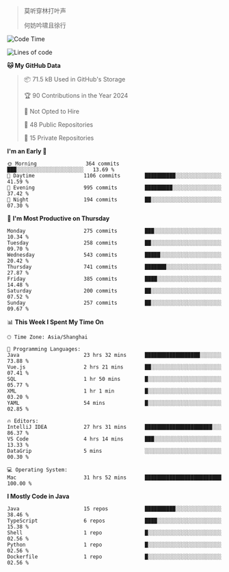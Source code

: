 > 莫听穿林打叶声
> 
> 何妨吟啸且徐行

<!-- ![Github Stats](https://github-readme-stats.vercel.app/api?username=catch6&count_private=true&show_icons=true&theme=gruvbox) -->

<!-- ![Top Langs](https://github-readme-stats.vercel.app/api/top-langs/?username=catch6&layout=compact) -->

<!--START_SECTION:waka-->
![Code Time](http://img.shields.io/badge/Code%20Time-1%2C797%20hrs%2044%20mins-blue)

![Lines of code](https://img.shields.io/badge/From%20Hello%20World%20I%27ve%20Written-9.4%20million%20lines%20of%20code-blue)

**🐱 My GitHub Data** 

> 📦 71.5 kB Used in GitHub's Storage 
 > 
> 🏆 90 Contributions in the Year 2024
 > 
> 🚫 Not Opted to Hire
 > 
> 📜 48 Public Repositories 
 > 
> 🔑 15 Private Repositories 
 > 
**I'm an Early 🐤** 

```text
🌞 Morning                364 commits         ███░░░░░░░░░░░░░░░░░░░░░░   13.69 % 
🌆 Daytime                1106 commits        ██████████░░░░░░░░░░░░░░░   41.59 % 
🌃 Evening                995 commits         █████████░░░░░░░░░░░░░░░░   37.42 % 
🌙 Night                  194 commits         ██░░░░░░░░░░░░░░░░░░░░░░░   07.30 % 
```
📅 **I'm Most Productive on Thursday** 

```text
Monday                   275 commits         ███░░░░░░░░░░░░░░░░░░░░░░   10.34 % 
Tuesday                  258 commits         ██░░░░░░░░░░░░░░░░░░░░░░░   09.70 % 
Wednesday                543 commits         █████░░░░░░░░░░░░░░░░░░░░   20.42 % 
Thursday                 741 commits         ███████░░░░░░░░░░░░░░░░░░   27.87 % 
Friday                   385 commits         ████░░░░░░░░░░░░░░░░░░░░░   14.48 % 
Saturday                 200 commits         ██░░░░░░░░░░░░░░░░░░░░░░░   07.52 % 
Sunday                   257 commits         ██░░░░░░░░░░░░░░░░░░░░░░░   09.67 % 
```


📊 **This Week I Spent My Time On** 

```text
🕑︎ Time Zone: Asia/Shanghai

💬 Programming Languages: 
Java                     23 hrs 32 mins      ██████████████████░░░░░░░   73.88 % 
Vue.js                   2 hrs 21 mins       ██░░░░░░░░░░░░░░░░░░░░░░░   07.41 % 
SQL                      1 hr 50 mins        █░░░░░░░░░░░░░░░░░░░░░░░░   05.77 % 
XML                      1 hr 1 min          █░░░░░░░░░░░░░░░░░░░░░░░░   03.20 % 
YAML                     54 mins             █░░░░░░░░░░░░░░░░░░░░░░░░   02.85 % 

🔥 Editors: 
IntelliJ IDEA            27 hrs 31 mins      ██████████████████████░░░   86.37 % 
VS Code                  4 hrs 14 mins       ███░░░░░░░░░░░░░░░░░░░░░░   13.33 % 
DataGrip                 5 mins              ░░░░░░░░░░░░░░░░░░░░░░░░░   00.30 % 

💻 Operating System: 
Mac                      31 hrs 52 mins      █████████████████████████   100.00 % 
```

**I Mostly Code in Java** 

```text
Java                     15 repos            ██████████░░░░░░░░░░░░░░░   38.46 % 
TypeScript               6 repos             ████░░░░░░░░░░░░░░░░░░░░░   15.38 % 
Shell                    1 repo              █░░░░░░░░░░░░░░░░░░░░░░░░   02.56 % 
Python                   1 repo              █░░░░░░░░░░░░░░░░░░░░░░░░   02.56 % 
Dockerfile               1 repo              █░░░░░░░░░░░░░░░░░░░░░░░░   02.56 % 
```




<!--END_SECTION:waka-->

